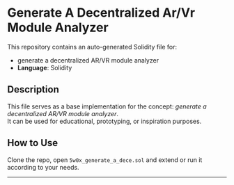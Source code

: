 # Generate A Decentralized Ar/Vr Module Analyzer

This repository contains an auto-generated Solidity file for:

- generate a decentralized AR/VR module analyzer
- **Language**: Solidity

## Description

This file serves as a base implementation for the concept: *generate a decentralized AR/VR module analyzer*.  
It can be used for educational, prototyping, or inspiration purposes.

## How to Use

Clone the repo, open `5w0x_generate_a_dece.sol` and extend or run it according to your needs.

---


